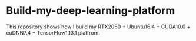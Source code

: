 # Build-my-deep-learning-platform
This repository shows how I build my RTX2060 + Ubuntu16.4 + CUDA10.0 + cuDNN7.4 + TensorFlow1.13.1 platfrom.
